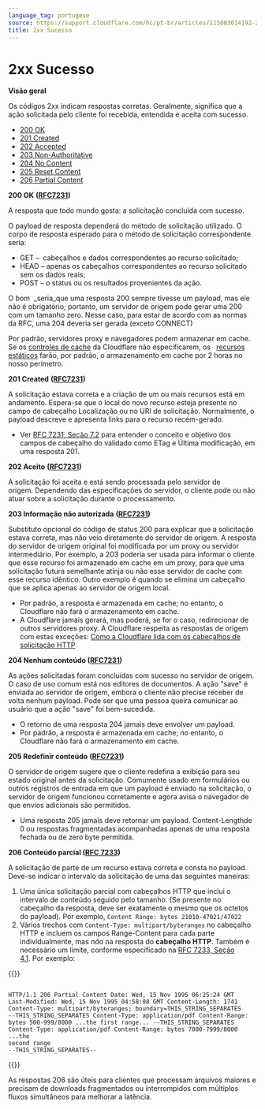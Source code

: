 ```yaml
---
language_tag: portugese
source: https://support.cloudflare.com/hc/pt-br/articles/115003014192-2xx-Sucesso
title: 2xx Sucesso
---
```


# 2xx Sucesso

**Visão geral**

Os códigos 2xx indicam respostas corretas. Geralmente, significa que a ação solicitada pelo cliente foi recebida, entendida e aceita com sucesso.

-   [200 OK](https://support.cloudflare.com/hc/pt-br/articles/115003014192-2xx-Sucesso#code_200)
-   [201 Created](https://support.cloudflare.com/hc/pt-br/articles/115003014192-2xx-Sucesso#code_201)
-   [202 Accepted](https://support.cloudflare.com/hc/pt-br/articles/115003014192-2xx-Sucesso#code_202)
-   [203 Non-Authoritative](https://support.cloudflare.com/hc/pt-br/articles/115003014192-2xx-Sucesso#code_203)
-   [204 No Content](https://support.cloudflare.com/hc/pt-br/articles/115003014192-2xx-Sucesso#code_204)
-   [205 Reset Content](https://support.cloudflare.com/hc/pt-br/articles/115003014192-2xx-Sucesso#code_205)
-   [206 Partial Content](https://support.cloudflare.com/hc/pt-br/articles/115003014192-2xx-Sucesso#code_206)

**200 OK** **(**[**RFC7231**](https://tools.ietf.org/html/rfc7231)**)**

A resposta que todo mundo gosta: a solicitação concluída com sucesso.

O payload de resposta dependerá do método de solicitação utilizado. O corpo de resposta esperado para o método de solicitação correspondente seria:

-   GET –  cabeçalhos e dados correspondentes ao recurso solicitado;
-   HEAD – apenas os cabeçalhos correspondentes ao recurso solicitado sem os dados reais;
-   POST – o status ou os resultados provenientes da ação.

O bom  _seria_que uma resposta 200 sempre tivesse um payload, mas ele não é obrigatório; portanto, um servidor de origem pode gerar uma 200 com um tamanho zero. Nesse caso, para estar de acordo com as normas da RFC, uma 204 deveria ser gerada (exceto CONNECT)

Por padrão, servidores proxy e navegadores podem armazenar em cache. Se os [controles de cache](https://support.cloudflare.com/hc/en-us/articles/202775670) da Cloudflare não especificarem, os   [recursos estáticos](https://support.cloudflare.com/hc/en-us/articles/200172516) farão, por padrão, o armazenamento em cache por 2 horas no nosso perímetro.  

**201 Created** **(**[**RFC7231**](https://tools.ietf.org/html/rfc7231)**)**

A solicitação estava correta e a criação de um ou mais recursos está em andamento. Espera-se que o local do novo recurso esteja presente no campo de cabeçalho Localização ou no URI de solicitação. Normalmente, o payload descreve e apresenta links para o recurso recém-gerado.

-   Ver [RFC 7231, Seção 7.2](https://tools.ietf.org/html/rfc7231#section-7.2) para entender o conceito e objetivo dos campos de cabeçalho do validado como ETag e Última modificação, em uma resposta 201.

**202 Aceito** **(**[**RFC7231**](https://tools.ietf.org/html/rfc7231)**)**

A solicitação foi aceita e está sendo processada pelo servidor de origem. Dependendo das especificações do servidor, o cliente pode ou não atuar sobre a solicitação durante o processamento.

**203 Informação não autorizada** **(**[**RFC7231**](https://tools.ietf.org/html/rfc7231)**)**

Substituto opcional do código de status 200 para explicar que a solicitação estava correta, mas não veio diretamente do servidor de origem. A resposta do servidor de origem original foi modificada por um proxy ou servidor intermediário. Por exemplo, a 203 poderia ser usada para informar o cliente que esse recurso foi armazenado em cache em um proxy, para que uma solicitação futura semelhante atinja ou não esse servidor de cache com esse recurso idêntico. Outro exemplo é quando se elimina um cabeçalho que se aplica apenas ao servidor de origem local.

-   Por padrão, a resposta é armazenada em cache; no entanto, o Cloudflare não fará o armazenamento em cache.
-   A Cloudflare jamais gerará, mas poderá, se for o caso, redirecionar de outros servidores proxy. A Cloudflare respeita as respostas de origem com estas exceções: [Como a Cloudflare lida com os cabeçalhos de solicitação HTTP](https://support.cloudflare.com/hc/en-us/articles/200170986)

**204 Nenhum conteúdo ([RFC7231](https://tools.ietf.org/html/rfc7231))**

As ações solicitadas foram concluídas com sucesso no servidor de origem. O caso de uso comum está nos editores de documentos. A ação "save" é enviada ao servidor de origem, embora o cliente não precise receber de volta nenhum payload. Pode ser que uma pessoa queira comunicar ao usuário que a ação "save" foi bem-sucedida.

-   O retorno de uma resposta 204 jamais deve envolver um payload.
-   Por padrão, a resposta é armazenada em cache; no entanto, o Cloudflare não fará o armazenamento em cache.

**205 Redefinir conteúdo** **(**[**RFC7231**](https://tools.ietf.org/html/rfc7231)**)**

O servidor de origem sugere que o cliente redefina a exibição para seu estado original antes da solicitação. Comumente usado em formulários ou outros registros de entrada em que um payload é enviado na solicitação, o servidor de origem funcionou corretamente e agora avisa o navegador de que envios adicionais são permitidos.

-   Uma resposta 205 jamais deve retornar um payload. Content-Lengthde 0 ou respostas fragmentadas acompanhadas apenas de uma resposta fechada ou de zero byte permitida.

**206 Conteúdo parcial (**[**RFC 7233**](https://tools.ietf.org/html/rfc7233)**)**

A solicitação de parte de um recurso estava correta e consta no payload. Deve-se indicar o intervalo da solicitação de uma das seguintes maneiras:

1.  Uma única solicitação parcial com cabeçalhos HTTP que inclui o intervalo de conteúdo seguido pelo tamanho. (Se presente no cabeçalho da resposta, deve ser exatamente o mesmo que os octetos do payload). Por exemplo, `Content Range: bytes 21010-47021/47022`
2.  Vários trechos com `Content-Type: multipart/byteranges` no cabeçalho HTTP e incluem os campos Range-Content para cada parte individualmente, mas _não_ na resposta do **cabeçalho HTTP**. Também é necessário um limite, conforme especificado na [RFC 7233, Seção 4.1](https://tools.ietf.org/html/rfc7233%23section-4.1). Por exemplo:


{{<raw>}}<pre class="CodeBlock CodeBlock-with-rows CodeBlock-scrolls-horizontally CodeBlock-is-light-in-light-theme CodeBlock--language-txt" language="txt"><code><span class="CodeBlock--rows"><span class="CodeBlock--rows-content"><span class="CodeBlock--row"><span class="CodeBlock--row-indicator"></span><div class="CodeBlock--row-content"><span class="CodeBlock--token-plain"> HTTP/1.1 206 Partial Content Date: Wed, 15 Nov 1995 06:25:24 GMT Last-Modified: Wed, 15 Nov 1995 04:58:08 GMT Content-Length: 1741 Content-Type: multipart/byteranges; boundary=THIS_STRING_SEPARATES --THIS_STRING_SEPARATES Content-Type: application/pdf Content-Range: bytes 500-999/8000 ...the first range... --THIS_STRING_SEPARATES Content-Type: application/pdf Content-Range: bytes 7000-7999/8000 ...the second range --THIS_STRING_SEPARATES--</span></div></span></span></span></code></pre>{{</raw>}}

As respostas 206 são úteis para clientes que processam arquivos maiores e precisam de downloads fragmentados ou interrompidos com múltiplos fluxos simultâneos para melhorar a latência.
